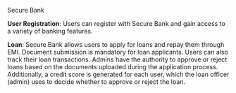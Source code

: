 Secure Bank

**User Registration**:
Users can register with Secure Bank and gain access to a variety of banking features.

**Loan**:
Secure Bank allows users to apply for loans and repay them through EMI. Document submission is mandatory for loan applicants. Users can also track their loan transactions.
Admins have the authority to approve or reject loans based on the documents uploaded during the application process. 
Additionally, a credit score is generated for each user, which the loan officer (admin) uses to decide whether to approve or reject the loan.
